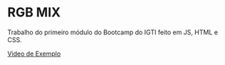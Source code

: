 # RGB MIX

Trabalho do primeiro módulo do Bootcamp do IGTI feito em JS, HTML e CSS.

[Video de Exemplo](https://www.youtube.com/watch?v=o4VDEiVCzTM)
